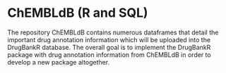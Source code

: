 # ChEMBLdB (R and SQL)
The repository ChEMBLdB contains numerous dataframes that detail the important drug annotation information which will be uploaded into the DrugBankR database. The overall goal is to implement the DrugBankR package with drug annotation information from ChEMBLdB in order to develop a new package altogether. 
